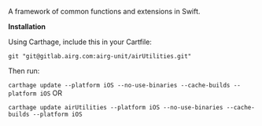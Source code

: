 A framework of common functions and extensions in Swift.
 

**Installation**

Using Carthage, include this in your Cartfile:

`git "git@gitlab.airg.com:airg-unit/airUtilities.git"`

Then run:

`carthage update --platform iOS --no-use-binaries --cache-builds --platform iOS` OR

`carthage update airUtilities --platform iOS --no-use-binaries --cache-builds --platform iOS`
 
